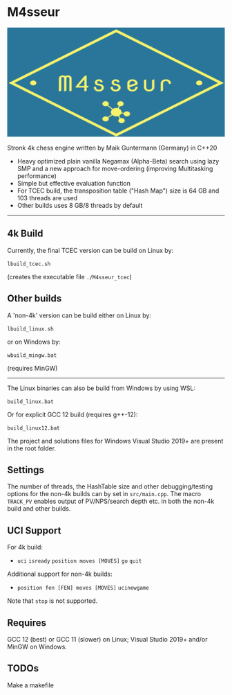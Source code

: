 # M4sseur

![M4sseur logo](logo.png?raw=true)

Stronk 4k chess engine written by Maik Guntermann (Germany) in C++20

- Heavy optimized plain vanilla Negamax (Alpha-Beta) search using lazy SMP and a new approach for move-ordering (improving Multitasking performance)
- Simple but effective evaluation function
- For TCEC build, the transposition table ("Hash Map") size is 64 GB and 103 threads are used
- Other builds uses 8 GB/8 threads by default

---

## 4k Build

Currently, the final TCEC version can be build on Linux by:
```
lbuild_tcec.sh
```
(creates the executable file `./M4sseur_tcec`)

## Other builds

A 'non-4k' version can be build either on Linux by:
```
lbuild_linux.sh
```

or on Windows by:
```
wbuild_mingw.bat
```
(requires MinGW)

---

The Linux binaries can also be build from Windows by using WSL:
```
build_linux.bat
```

Or for explicit GCC 12 build (requires g++-12):
```
build_linux12.bat
```

The project and solutions files for Windows Visual Studio 2019+ are present in the root folder.

## Settings

The number of threads, the HashTable size and other debugging/testing options for the non-4k builds can by set in `src/main.cpp`. The macro `TRACK_PV` enables output of PV/NPS/search depth etc. in both the non-4k build and other builds.

## UCI Support

For 4k build:

- `uci` `isready` `position moves [MOVES]` `go` `quit` 

Additional support for non-4k builds:

- `position fen [FEN] moves [MOVES]` `ucinewgame`

Note that `stop` is not supported.

## Requires

GCC 12 (best) or GCC 11 (slower) on Linux; Visual Studio 2019+ and/or MinGW on Windows.

## TODOs

Make a makefile
